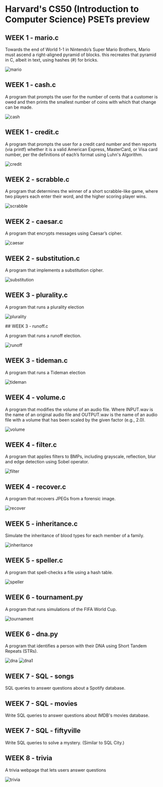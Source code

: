 # Harvard's CS50 (Introduction to Computer Science) PSETs preview


## WEEK 1 - mario.c

Towards the end of World 1-1 in Nintendo’s Super Mario Brothers, Mario must ascend a right-aligned pyramid of blocks. this recreates that pyramid in C, albeit in text, using hashes (#) for bricks.

![mario](https://user-images.githubusercontent.com/100543895/158593257-8208ff79-fd5a-4cb8-bc2b-2cee31e0457c.png)

## WEEK 1 - cash.c

A program that prompts the user for the number of cents that a customer is owed and then prints the smallest number of coins with which that change can be made.

![cash](https://user-images.githubusercontent.com/100543895/158594886-5f64fecf-6cb7-4ee7-aac5-5c4280aa3bc2.png)

## WEEK 1 - credit.c

A program that prompts the user for a credit card number and then reports (via printf) whether it is a valid American Express, MasterCard, or Visa card number, per the definitions of each’s format using Luhn's Algorithm.

![credit](https://user-images.githubusercontent.com/100543895/158594169-5b4b670a-2d41-40d3-8e27-f5dec8470e97.png)

## WEEK 2 - scrabble.c 

A program that determines the winner of a short scrabble-like game, where two players each enter their word, and the higher scoring player wins.

![scrabble](https://user-images.githubusercontent.com/100543895/158594602-8e03c61c-5ecb-4315-b36d-1dbaaced6da2.png)

## WEEK 2 - caesar.c

A program that encrypts messages using Caesar’s cipher.

![caesar](https://user-images.githubusercontent.com/100543895/158595151-46a36593-b377-4d7e-9842-938d27967c72.png)

## WEEK 2 - substitution.c

A program that implements a substitution cipher.

![substitution](https://user-images.githubusercontent.com/100543895/158595338-900da9a4-ffa5-41a7-b165-7daf9f4be1f2.png)

## WEEK 3 - plurality.c

A program that runs a plurality election

![plurality](https://user-images.githubusercontent.com/100543895/158595659-1628c704-61ea-479d-98e2-736017ef2e97.png)

## WEEK 3 - runoff.c

A program that runs a runoff election.

![runoff](https://user-images.githubusercontent.com/100543895/158595892-f888e378-1e82-4393-a451-633b616a3a08.png)

## WEEK 3 - tideman.c 

A program that runs a Tideman election

![tideman](https://user-images.githubusercontent.com/100543895/158595911-f4e4b03f-3404-4019-9419-9fec3009d4a7.png)

## WEEK 4 - volume.c

A program that modifies the volume of an audio file. Where INPUT.wav is the name of an original audio file and OUTPUT.wav is the name of an audio file with a volume that has been scaled by the given factor (e.g., 2.0).

![volume](https://user-images.githubusercontent.com/100543895/158596400-20ad227b-ce24-4032-9942-39f1076576c2.png)

## WEEK 4 - filter.c

A program that applies filters to BMPs, including grayscale, reflection, blur and edge detection using Sobel operator.

![filter](https://user-images.githubusercontent.com/100543895/158596758-1578e299-22f5-416c-a2f1-8f66d0121b4e.png)

## WEEK 4 - recover.c

A program that recovers JPEGs from a forensic image.

![recover](https://user-images.githubusercontent.com/100543895/158596966-8956523e-b71e-4fa6-aeb6-1b217478c59f.png)

## WEEK 5 - inheritance.c

Simulate the inheritance of blood types for each member of a family.

![inheritance](https://user-images.githubusercontent.com/100543895/158597338-d654c14c-b710-49e0-ad98-9740f7e5aaf9.png)

## WEEK 5 - speller.c

A program that spell-checks a file using a hash table.

![speller](https://user-images.githubusercontent.com/100543895/158597518-26ff2b92-4bb4-4878-ab0d-f9df2ebc5f2c.png)

## WEEK 6 - tournament.py

A program that runs simulations of the FIFA World Cup.

![tournament](https://user-images.githubusercontent.com/100543895/158597862-ad4a57c2-9813-4995-903e-bde628727862.png)


## WEEK 6 - dna.py
A program that identifies a person with their DNA using Short Tandem Repeats (STRs).

![dna](https://user-images.githubusercontent.com/100543895/158598094-a7a1c2ad-2b16-4727-8913-f26390c4967f.png)
![dna1](https://user-images.githubusercontent.com/100543895/158598119-b24b694c-e3f1-4dd7-a3a9-2429438f9e47.png)

## WEEK 7 - SQL - songs

SQL queries to answer questions about a Spotify database.

## WEEK 7 - SQL - movies

Write SQL queries to answer questions about IMDB's movies database.

## WEEK 7 - SQL - fiftyville

Write SQL queries to solve a mystery. (Similar to SQL City.)

## WEEK 8 - trivia

A trivia webpage that lets users answer questions

![trivia](https://user-images.githubusercontent.com/100543895/158599433-2f9d6ea8-4171-4401-af88-c9f8eaf4a81d.png)
